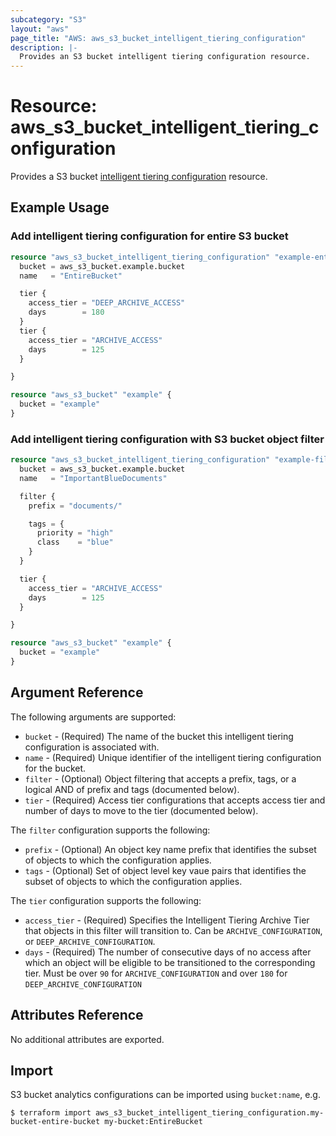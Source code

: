 ```yaml
---
subcategory: "S3"
layout: "aws"
page_title: "AWS: aws_s3_bucket_intelligent_tiering_configuration"
description: |-
  Provides an S3 bucket intelligent tiering configuration resource.
---
```


# Resource: aws_s3_bucket_intelligent_tiering_configuration

Provides a S3 bucket [intelligent tiering configuration](https://docs.aws.amazon.com/AmazonS3/latest/userguide/storage-class-intro.html) resource.

## Example Usage

### Add intelligent tiering configuration for entire S3 bucket

```terraform
resource "aws_s3_bucket_intelligent_tiering_configuration" "example-entire-bucket" {
  bucket = aws_s3_bucket.example.bucket
  name   = "EntireBucket"

  tier {
    access_tier = "DEEP_ARCHIVE_ACCESS"
    days        = 180
  }
  tier {
    access_tier = "ARCHIVE_ACCESS"
    days        = 125
  }

}

resource "aws_s3_bucket" "example" {
  bucket = "example"
}

```

### Add intelligent tiering configuration with S3 bucket object filter

```terraform
resource "aws_s3_bucket_intelligent_tiering_configuration" "example-filtered" {
  bucket = aws_s3_bucket.example.bucket
  name   = "ImportantBlueDocuments"

  filter {
    prefix = "documents/"

    tags = {
      priority = "high"
      class    = "blue"
    }
  }

  tier {
    access_tier = "ARCHIVE_ACCESS"
    days        = 125
  }

}

resource "aws_s3_bucket" "example" {
  bucket = "example"
}
```

## Argument Reference

The following arguments are supported:

* `bucket` - (Required) The name of the bucket this intelligent tiering configuration is associated with.
* `name` - (Required) Unique identifier of the intelligent tiering configuration for the bucket.
* `filter` - (Optional) Object filtering that accepts a prefix, tags, or a logical AND of prefix and tags (documented below).
* `tier` - (Required) Access tier configurations that accepts access tier and number of days to move to the tier (documented below).

The `filter` configuration supports the following:

* `prefix` - (Optional) An object key name prefix that identifies the subset of objects to which the configuration applies.
* `tags` - (Optional) Set of object level key vaue pairs that identifies the subset of objects to which the configuration applies.

The `tier` configuration supports the following:

* `access_tier` - (Required) Specifies the Intelligent Tiering Archive Tier that objects in this filter will transition to. Can be `ARCHIVE_CONFIGURATION`, or `DEEP_ARCHIVE_CONFIGURATION`.
* `days` - (Required) The number of consecutive days of no access after which an object will be eligible to be transitioned to the corresponding tier. Must be over `90` for `ARCHIVE_CONFIGURATION` and over `180` for `DEEP_ARCHIVE_CONFIGURATION`

## Attributes Reference

No additional attributes are exported.

## Import

S3 bucket analytics configurations can be imported using `bucket:name`, e.g.

```
$ terraform import aws_s3_bucket_intelligent_tiering_configuration.my-bucket-entire-bucket my-bucket:EntireBucket
```
